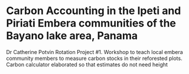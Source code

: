 # Carbon Accounting in the Ipeti and Piriati Embera communities of the Bayano lake area, Panama 
Dr Catherine Potvin Rotation Project #1. Workshop to teach local embera community members to measure carbon stocks in their reforested plots. Carbon calculator elaborated so that estimates do not need height
